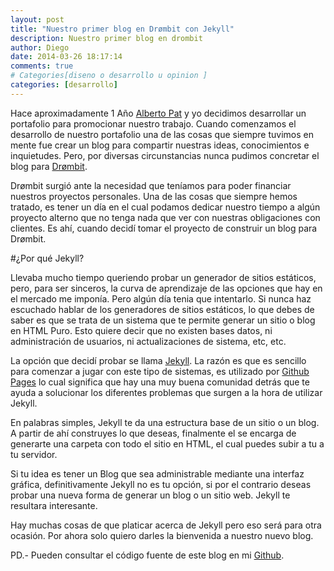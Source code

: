 ```yaml
---
layout: post
title: "Nuestro primer blog en Drømbit con Jekyll"
description: Nuestro primer blog en drombit
author: Diego
date: 2014-03-26 18:17:14
comments: true
# Categories[diseno o desarrollo u opinion ]
categories: [desarrollo]
---
```

Hace aproximadamente 1 Año [Alberto Pat][Alberto-Twitter] y yo decidimos desarrollar un portafolio para promocionar nuestro trabajo. Cuando comenzamos el desarrollo de nuestro portafolio una de las cosas que siempre tuvimos en mente fue crear un blog para compartir nuestras ideas, conocimientos e inquietudes. Pero, por diversas circunstancias nunca pudimos concretar el blog para [Drømbit](http://www.drombit.com).

Drømbit surgió ante la necesidad que teníamos para poder financiar nuestros proyectos personales. Una de las cosas que siempre hemos tratado, es tener un día en el cual podamos dedicar nuestro tiempo a algún proyecto alterno que no tenga nada que ver con nuestras obligaciones con clientes. Es ahí, cuando decidí tomar el proyecto de construir un blog para Drømbit. 

#¿Por qué Jekyll?

Llevaba mucho tiempo queriendo probar un generador de sitios estáticos, pero, para ser sinceros, la curva de aprendizaje de las opciones que hay en el mercado me imponía. Pero algún día tenia que intentarlo. Si nunca haz escuchado hablar de los generadores de sitios estáticos, lo que debes de saber es que se trata de un sistema que te permite generar un sitio o blog en HTML Puro. Esto quiere decir que no existen bases datos, ni administración de usuarios, ni actualizaciones de sistema, etc, etc.

La opción que decidí probar se llama [Jekyll](http://jekyllrb.com). La razón es que es sencillo para comenzar a jugar con este tipo de sistemas, es utilizado por 
[Github Pages](http://pages.github.com/) lo cual significa que hay una muy buena comunidad detrás que te ayuda a solucionar los diferentes problemas que surgen a la hora de utilizar Jekyll.

En palabras simples, Jekyll te da una estructura base de un sitio o un blog. A partir de ahí construyes lo que deseas, finalmente el se encarga de generarte una carpeta con todo el sitio en HTML, el cual puedes subir a tu a tu servidor.

Si tu idea es tener un Blog que sea administrable mediante una interfaz gráfica, definitivamente Jekyll no es tu opción, si por el contrario deseas probar una nueva forma de generar un blog o un sitio web. Jekyll te resultara interesante.

Hay muchas cosas de que platicar acerca de Jekyll pero eso será para otra ocasión. Por ahora solo quiero darles la bienvenida a nuestro nuevo blog.

PD.- Pueden consultar el código fuente de este blog en mi [Github](https://github.com/anotherdagou/blog-drombit).

[Alberto-Twitter]: http://twitter.com/apmsuperior

